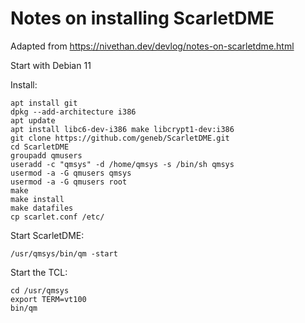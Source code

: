 # Notes on installing ScarletDME

Adapted from https://nivethan.dev/devlog/notes-on-scarletdme.html

Start with Debian 11

Install:

```
apt install git
dpkg --add-architecture i386
apt update
apt install libc6-dev-i386 make libcrypt1-dev:i386
git clone https://github.com/geneb/ScarletDME.git
cd ScarletDME
groupadd qmusers
useradd -c "qmsys" -d /home/qmsys -s /bin/sh qmsys
usermod -a -G qmusers qmsys
usermod -a -G qmusers root
make
make install
make datafiles
cp scarlet.conf /etc/
```

Start ScarletDME:
```
/usr/qmsys/bin/qm -start
```

Start the TCL:
```
cd /usr/qmsys
export TERM=vt100
bin/qm
```